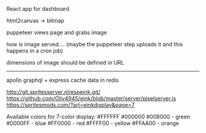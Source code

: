 React app for dashboard

html2canvas -> bitmap

puppeteer views page and grabs image

how is image served....
(maybe the puppeteer step uploads it and this happens in a cron job)

dimensions of image should be defined in URL

---

apollo graphql + express
cache data in redis

http://git.spritesserver.nl/espeink.git/
https://github.com/Oliv4945/eink/blob/master/server/pixelserver.js
https://spritesmods.com/?art=einkdisplay&page=7

Available colors for 7-color display:
#FFFFFF
#000000
#008000 - green
#0000FF - blue
#FF0000 - red
#FFFF00 - yellow
#FFAA00 - orange
